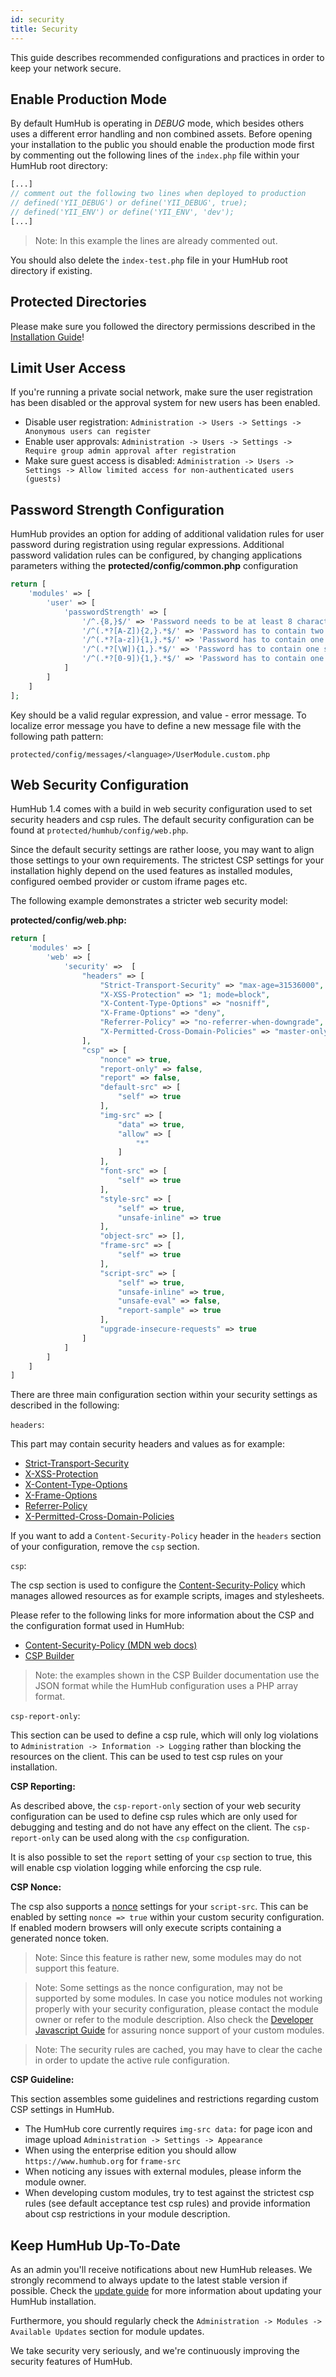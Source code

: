 ```yaml
---
id: security
title: Security
---
```


This guide describes recommended configurations and practices in order to keep your network secure.

 Enable Production Mode
--------------------------

By default HumHub is operating in _DEBUG_ mode, which besides others uses a different error handling and non combined
assets. Before opening your installation to the public you should enable the production mode first by commenting out the
following lines of the `index.php` file within your HumHub root directory:

```php
[...]
// comment out the following two lines when deployed to production
// defined('YII_DEBUG') or define('YII_DEBUG', true);
// defined('YII_ENV') or define('YII_ENV', 'dev');
[...]
```

> Note: In this example the lines are already commented out.

You should also delete the `index-test.php` file in your HumHub root directory if existing.

Protected Directories
---------------------

Please make sure you followed the directory permissions described in the [Installation Guide](installation.md#file-permissions)!

Limit User Access
-----------------

If you're running a private social network, make sure the user registration has been disabled or the approval system for new users has been enabled.

- Disable user registration: `Administration -> Users -> Settings -> Anonymous users can register`
- Enable user approvals: `Administration -> Users -> Settings -> Require group admin approval after registration`
- Make sure guest access is disabled: `Administration -> Users -> Settings -> Allow limited access for non-authenticated users (guests)`

Password Strength Configuration
-------------------------------

HumHub provides an option for adding of additional validation rules for user password during registration using regular expressions. 
Additional password validation rules can be configured, by changing applications parameters withing the **protected/config/common.php** configuration 

```php
return [
    'modules' => [
        'user' => [
            'passwordStrength' => [
                '/^.{8,}$/' => 'Password needs to be at least 8 characters long.',
                '/^(.*?[A-Z]){2,}.*$/' => 'Password has to contain two uppercase letters.',
               	'/^(.*?[a-z]){1,}.*$/' => 'Password has to contain one lower case letter.',
               	'/^(.*?[\W]){1,}.*$/' => 'Password has to contain one special case letter.',
               	'/^(.*?[0-9]){1,}.*$/' => 'Password has to contain one digit.',
            ]
        ]
    ]
];
```

Key should be a valid regular expression, and value - error message.
To localize error message you have to define a new message file with the following path pattern:

`protected/config/messages/<language>/UserModule.custom.php`

Web Security Configuration
---------------------

HumHub 1.4 comes with a build in web security configuration used to set security headers and csp rules. The default security
configuration can be found at `protected/humhub/config/web.php`.

Since the default security settings are rather loose, you may want to align those settings to your own requirements. 
The strictest CSP settings for your installation highly depend on the used features as installed modules, configured oembed provider or
custom iframe pages etc. 

The following example demonstrates a stricter web security model:

**protected/config/web.php:**

```php
return [
    'modules' => [
        'web' => [
            'security' =>  [
                "headers" => [
                    "Strict-Transport-Security" => "max-age=31536000",
                    "X-XSS-Protection" => "1; mode=block",
                    "X-Content-Type-Options" => "nosniff",
                    "X-Frame-Options" => "deny",
                    "Referrer-Policy" => "no-referrer-when-downgrade",
                    "X-Permitted-Cross-Domain-Policies" => "master-only",
                ],
                "csp" => [
                    "nonce" => true,
                    "report-only" => false,
                    "report" => false,
                    "default-src" => [
                        "self" => true
                    ],
                    "img-src" => [
                        "data" => true,
                        "allow" => [
                            "*"
                        ]
                    ],
                    "font-src" => [
                        "self" => true
                    ],
                    "style-src" => [
                        "self" => true,
                        "unsafe-inline" => true
                    ],
                    "object-src" => [],
                    "frame-src" => [
                        "self" => true
                    ],
                    "script-src" => [
                        "self" => true,
                        "unsafe-inline" => true,
                        "unsafe-eval" => false,
                        "report-sample" => true
                    ],
                    "upgrade-insecure-requests" => true
                ]
            ]
        ]
    ]
]
```

There are three main configuration section within your security settings as described in the following:

`headers`:

This part may contain security headers and values as for example:

- [Strict-Transport-Security](https://developer.mozilla.org/en-US/docs/Web/HTTP/Headers/Strict-Transport-Security)
- [X-XSS-Protection](https://developer.mozilla.org/en-US/docs/Web/HTTP/Headers/X-XSS-Protection)
- [X-Content-Type-Options](https://developer.mozilla.org/en-US/docs/Web/HTTP/Headers/X-Content-Type-Options)
- [X-Frame-Options](https://developer.mozilla.org/en-US/docs/Web/HTTP/Headers/X-Frame-Options)
- [Referrer-Policy](https://developer.mozilla.org/en-US/docs/Web/HTTP/Headers/Referrer-Policy)
- [X-Permitted-Cross-Domain-Policies](https://developer.mozilla.org/en-US/docs/Web/HTTP/Headers/Referrer-Policy)

If you want to add a `Content-Security-Policy` header in the `headers` section of your configuration, remove the `csp` section.

`csp`:

The csp section is used to configure the [Content-Security-Policy](https://developer.mozilla.org/en-US/docs/Web/HTTP/Headers/Content-Security-Policy)
which manages allowed resources as for example scripts, images and stylesheets. 

Please refer to the following links for more information about the CSP and the configuration format used in HumHub:

- [Content-Security-Policy (MDN web docs)](https://developer.mozilla.org/en-US/docs/Web/HTTP/Headers/Content-Security-Policy)
- [CSP Builder](https://github.com/paragonie/csp-builder#example)

> Note: the examples shown in the CSP Builder documentation use the JSON format while the HumHub configuration uses a PHP array format.

`csp-report-only`:

This section can be used to define a csp rule, which will only log violations to `Administration -> Information -> Logging`
rather than blocking the resources on the client. This can be used to test csp rules on your installation.

**CSP Reporting:**

As described above, the `csp-report-only` section of your web security configuration can be used to define csp rules
which are only used for debugging and testing and do not have any effect on the client. The `csp-report-only` can be used along
with the `csp` configuration.

It is also possible to set the `report` setting of your `csp` section to true, this will enable csp violation logging
while enforcing the csp rule.

**CSP Nonce:**

The csp also supports a [nonce](https://developer.mozilla.org/en-US/docs/Web/HTTP/Headers/Content-Security-Policy/script-src) 
settings for your `script-src`.  This can be enabled by setting `nonce => true` within your custom security configuration.
If enabled modern browsers will only execute scripts containing a generated nonce token.

> Note: Since this feature is rather new, some modules may do not support this feature.

> Note: Some settings as the nonce configuration, may not be supported by some modules. In case you notice modules not working
properly with your security configuration, please contact the module owner or refer to the module description. Also check the 
[Developer Javascript Guide](../develop/javascript-index.md) for assuring nonce support of your custom modules.

> Note: The security rules are cached, you may have to clear the cache in order to update the active rule configuration.

**CSP Guideline:**

This section assembles some guidelines and restrictions regarding custom CSP settings in HumHub.

- The HumHub core currently requires `img-src data:` for page icon and image upload `Administration -> Settings -> Appearance`
- When using the enterprise edition you should allow `https://www.humhub.org` for `frame-src`
- When noticing any issues with external modules, please inform the module owner.
- When developing custom modules, try to test against the strictest csp rules (see default acceptance test csp rules) and provide
information about csp restrictions in your module description.

Keep HumHub Up-To-Date 
---------------------------------------

As an admin you'll receive notifications about new HumHub releases. We strongly recommend to always update to the latest
stable version if possible.
Check the [update guide](updating.md) for more information about updating your HumHub installation.

Furthermore, you should regularly check the `Administration -> Modules -> Available Updates` section for module updates. 

We take security very seriously, and we're continuously improving the security features of HumHub. 
